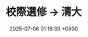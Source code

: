---
layout: post
title:  "校際選修 -> 清大"
date:   2025-07-06 01:19:39 +0800
categories: jekyll update
---